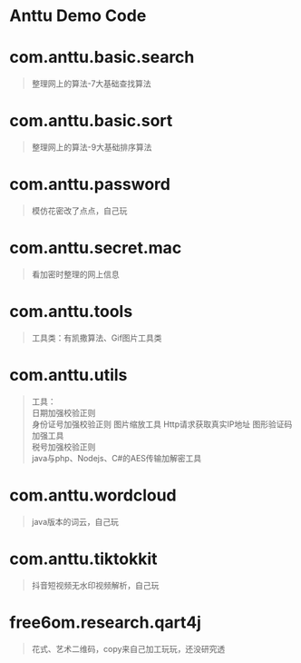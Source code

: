 # Anttu Demo Code

# com.anttu.basic.search
> 整理网上的算法-7大基础查找算法

# com.anttu.basic.sort
> 整理网上的算法-9大基础排序算法

# com.anttu.password
> 模仿花密改了点点，自己玩

# com.anttu.secret.mac
> 看加密时整理的网上信息

# com.anttu.tools
> 工具类：有凯撒算法、Gif图片工具类

# com.anttu.utils
> 工具：  
日期加强校验正则  
身份证号加强校验正则
图片缩放工具
Http请求获取真实IP地址
图形验证码加强工具  
税号加强校验正则  
java与php、Nodejs、C#的AES传输加解密工具

# com.anttu.wordcloud
> java版本的词云，自己玩

# com.anttu.tiktokkit
> 抖音短视频无水印视频解析，自己玩

# free6om.research.qart4j
> 花式、艺术二维码，copy来自己加工玩玩，还没研究透
